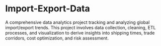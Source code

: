 # Import-Export-Data
A comprehensive data analytics project tracking and analyzing global import/export trends. This project involves data collection, cleaning, ETL processes, and visualization to derive insights into shipping times, trade corridors, cost optimization, and risk assessment.
